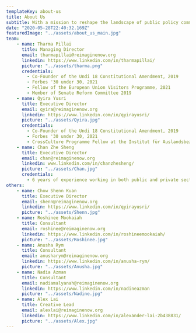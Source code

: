 ```yaml
---
templateKey: about-us
title: About Us
subtitle: With a mission to reshape the landscape of public policy communications in Malaysia, Reimagine Now offers transformative solutions to rethink public affairs communications between business, government and the average Malaysian.
date: "2020-05-28T22:40:32.169Z"
featuredImage: "../assets/about_us_main.jpg"
team:
    - name: Tharma Pillai 
      title: Managing Director
      email: tharmapillai@reimaginenow.org 
      linkedin: https://www.linkedin.com/in/tharmapillai/
      picture: "../assets/tharma.png"
      credentials:
        - Co-Founder of the Undi 18 Constitutional Amendment, 2019
        - Forbes '30 under 30, 2021
        - Fellow of the European Union Visitors Programme, 2021
        - Member of Senate Reform Committee 2019
    - name: Qyira Yusri
      title: Executive Director
      email: qyira@reimaginenow.org
      linkedin: https://www.linkedin.com/in/qyirayusri/
      picture: "../assets/Qyira.jpg"
      credentials:
        - Co-Founder of the Undi 18 Constitutional Amendment, 2019
        - Forbes '30 under 30, 2021
        - CrossCulture Programme Fellow at the Institut für Auslandsbeziehungen of Germany, 2020
    - name: Chan Zhe Sheng
      title: Executive Director
      email: chan@reimaginenow.org
      linkedin: www.linkedin.com/in/chanzhesheng/
      picture: "../assets/Chan.jpg"
      credentials:
        - 6 years of experience working in both public and private sectors, and managing multiple consulting projects in Malaysia and overseas
others:
    - name: Chow Shenn Kuan
      title: Executive Director
      email: shenn@reimaginenow.org
      linkedin: https://www.linkedin.com/in/qyirayusri/
      picture: "../assets/Shenn.jpg"
    - name: Roshinee Mookaiah
      title: Consultant
      email: roshinee@reimaginenow.org 
      linkedin: https://www.linkedin.com/in/roshineemookaiah/
      picture: "../assets/Roshinee.jpg"
    - name: Anusha Rym 
      title: Consultant
      email: anusharym@reimaginenow.org 
      linkedin: https://www.linkedin.com/in/anusha-rym/
      picture: "../assets/Anusha.jpg"
    - name: Nadia Azman 
      title: Consultant
      email: nadiamalyanah@reimaginenow.org 
      linkedin: https://www.linkedin.com/in/nadineazman
      picture: "../assets/Nadine.jpg"
    - name: Alex Lai 
      title: Creative Lead
      email: alexlai@reimaginenow.org 
      linkedin: https://www.linkedin.com/in/alexander-lai-2b438831/
      picture: "../assets/Alex.jpg"
---
```

